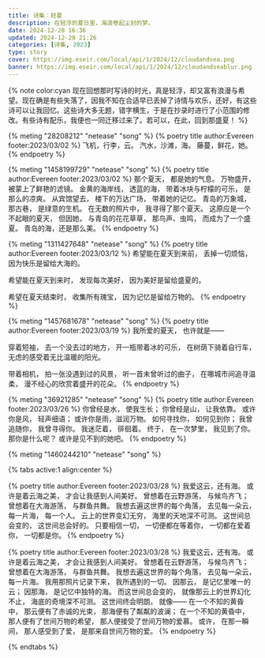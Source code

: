 ```yaml
---
title: 诗集：轻夏
description: 在轻浮的夏日里，海浪卷起尘封的梦。
date: 2024-12-28 16:36
updated: 2024-12-28 21:26
categories: [诗集, 2023]
type: story
cover: https://img.eseir.com/local/api/1/2024/12/cloudandsea.png
banner: https://img.eseir.com/local/api/1/2024/12/cloudandseablur.png
---
```


{% note color:cyan 现在回想那时写诗的时光，真是轻浮，却又富有浪漫与希望。现在确是有些失落了，因我不知在合适早已丢掉了诗情与欢乐，还好，有这些诗可以让我回忆。这些诗大多无题，错字横生，于是在抄录时进行了小范围的修改。有些诗有配乐，我便也一同迁移过来了。若可以，在此，回到那盛夏！ %}

{% meting "28208212" "netease" "song" %}
{% poetry title author:Evereen footer:2023/03/02 %}
飞机，行李，云。
汽水，沙滩，海。
藤蔓，鲜花，她。
{% endpoetry %}

{% meting "1458199729" "netease" "song" %}
{% poetry title author:Evereen footer:2023/03/02 %}
那个夏天，
都是她的气息。
万物盛开，
被蒙上了鲜艳的滤镜。
金黄的海岸线，
透蓝的海，
带着冰块与柠檬的可乐，
是那么的凉爽。
从宾馆望去，
楼下的万达广场，
带着她的记忆。
青岛的万象城，
那古巷，
是绿意的生机。
在无数的照片中，
我寻得了那个夏天。
这原应是一个不起眼的夏天，
但因她，
与青岛的花花草草，
那鸟声、虫鸣，
而成为了一个盛夏。
青岛的海，还是那么美。
{% endpoetry %}

{% meting "1311427648" "netease" "song" %}
{% poetry title author:Evereen footer:2023/03/12 %}
希望能在夏天到来前，
丢掉一切烦恼，
因为快乐是留给大海的。

希望能在夏天到来时，
发现每次美好，
因为美好是留给盛夏的。

希望在夏天结束时，
收集所有瑰宝，
因为记忆是留给万物的。
{% endpoetry %}

{% meting "1457681678" "netease" "song" %}
{% poetry title author:Evereen footer:2023/03/19 %}
我所爱的夏天，
也许就是——

穿着短袖，
去一个没去过的地方，
开一瓶带着冰的可乐，
在树荫下骑着自行车，
无虑的感受着无比温暖的阳光。

带着相机，
拍一张没遇到过的风景，
听一首未曾听过的曲子，
在哪城市间追寻温柔，
漫不经心的欣赏着盛开的花朵。
{% endpoetry %}

{% meting "36921285" "netease" "song" %}
{% poetry title author:Evereen footer:2023/03/26 %}
你曾经是水，
使我生长；
你曾经是山，
让我依靠。
或许你是风，
轻声细语；
或许你是雨，滋润万物。
如何寻找你，
如何见到你；
我曾追随你，
我曾寻得你。
我迷茫着，
徘徊着。
终于，
在一次梦里，
我见到了你。
那你是什么呢？
或许是见不到的她吧。
{% endpoetry %}

{% meting "1460244210" "netease" "song" %}

{% tabs active:1 align:center %}

<!-- tab 首版 -->
{% poetry title author:Evereen footer:2023/03/28 %}
我爱这云，还有海。
或许是着云海之美，
才会让我感到人间美好。
曾想着在云野游荡，
与候鸟齐飞；
曾想着在大海游荡，
与群鱼共舞。
我想去遍这世界的每个角落，
去见每一朵云，
每一片海，
每一个人。
云上的世界变幻无穷，
海里的天地深不可测。
这世间总会变的，
这世间总会好的。
只要相信一切，
一切便都在等着你，
一切都在爱着你，
一切都是你。
{% endpoetry %}
<!-- endtab -->
<!-- tab 发布版 -->
{% poetry title author:Evereen footer:2023/03/28 %}
我爱这云，还有海。
或许是着云海之美，
才会让我感到人间美好。
曾想着在云野游荡，
与候鸟齐飞；
曾想着在大海游荡，
与群鱼共舞。
我想去遍这世界的每个角落，
去见每一朵云，
每一片海。
我用那照片记录下来，
我所遇到的一切。
因那云，
是记忆里唯一的云；
因那海，
是记忆中独特的海。
而这世间总会变的，
就像那云上的世界幻化不止，
海底的奇境深不可测。
这世间终会明朗，
就像——
在一个不知的黄昏中，
那云便有了赤诚的光束，
那海便有了粼粼的波澜；
在一个不知的黄昏中，
那人便有了世间万物的希望，
那人便接受了世间万物的爱慕。
或许，
在那一瞬间，
那人感受到了爱，
是那来自世间万物的爱。
{% endpoetry %}
<!-- endtab -->

{% endtabs %}